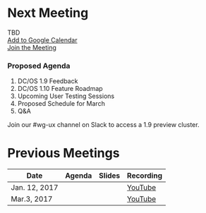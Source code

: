 # Next Meeting
TBD <br>
[Add to Google Calendar](https://calendar.google.com/calendar/hosted/mesosphere.io/event?action=TEMPLATE&hl=en&text=UX%20working%20group%20meeting&dates=20170303T093000%2F20170303T102000&location=SF%20%7C%20B%20%7C%20Manatee%20Nebula%20%287%20People%29%2C%20SF%20%7C%20B%20%7C%20Zoom%20%7C%20Manatee%20Nebula%20%287%20People%29&ctz=America%2FLos_Angeles&details=Join%20the%20meeting%3A%20https%3A%2F%2Fzoom.us%2Fj%2F5214852707) <br>
[Join the Meeting](https://zoom.us/j/5214852707)

### Proposed Agenda
1. DC/OS 1.9 Feedback
1. DC/OS 1.10 Feature Roadmap
1. Upcoming User Testing Sessions
1. Proposed Schedule for March
1. Q&A

Join our #wg-ux channel on Slack to access a 1.9 preview cluster.

# Previous Meetings

| Date | Agenda | Slides | Recording |
|------|--------|--------|-----------|
|Jan. 12, 2017|||[YouTube](https://www.youtube.com/watch?v=0ZQQ6ezW1oQ&list=PLVWqoBEzghqcR8xrc1jHr3Fh12yqXS67a)|
|Mar.3, 2017| ||[YouTube](https://youtu.be/tmxWP6SPfDY?list=PLVWqoBEzghqcR8xrc1jHr3Fh12yqXS67a)|
